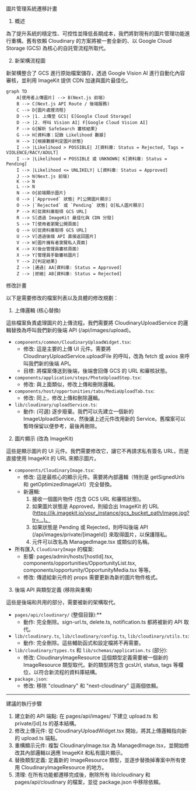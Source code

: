 
  圖片管理系統遷移計畫

  1. 概述

  為了提升系統的穩定性、可控性並降低長期成本，我們將對現有的圖片管理功能進行重構。舊有依賴 Cloudinary 的方案將被一套全新的、以 Google
  Cloud Storage (GCS) 為核心的自託管流程所取代。

  2. 新架構流程圖

  新架構整合了 GCS 進行原始檔案儲存，透過 Google Vision AI 進行自動化內容審核，並利用 ImageKit 提供 CDN 加速與圖片最佳化。

```mermaid
graph TD
    A[使用者上傳圖片] --> B(Next.js 前端)
    B --> C(Next.js API Route / 後端服務)
    C --> D{圖片處理流程}
    D --> |1. 上傳至 GCS| E[Google Cloud Storage]
    D --> |2. 呼叫 Vision AI| F[Google Cloud Vision AI]
    F --> G{解析 SafeSearch 審核結果}
    G --> H[資料庫：記錄 Likelihood 數據]
    H --> I{根據數據判定圖片狀態}
    I --> |Likelihood > POSSIBLE| J[資料庫: Status = Rejected, Tags = VIOLENCE/RACY/ADULT]
    I --> |Likelihood = POSSIBLE 或 UNKNOWN| K[資料庫: Status = Pending]
    I --> |Likelihood <= UNLIKELY| L[資料庫: Status = Approved]
    J --> N(Next.js 前端)
    K --> N
    L --> N
    N --> O{前端顯示圖片}
    O --> |`Approved` 狀態| P[公開圖片顯示]
    O --> |`Rejected` 或 `Pending` 狀態| Q[私人圖片顯示]
    P --> R[從資料庫取得 GCS URL]
    R --> S[透過 ImageKit 最佳化與 CDN 分發]
    S --> T[使用者瀏覽公開頁面]
    Q --> U[從資料庫取得 GCS URL]
    U --> V[透過後端 API 直接返回圖片]
    V --> W[圖片擁有者瀏覽私人頁面]
    K --> X(後台管理員審核頁面)
    X --> Y[管理員手動審核圖片]
    Y --> Z{判定結果}
    Z --> |通過| AA[資料庫: Status = Approved]
    Z --> |拒絕| AB[資料庫: Status = Rejected]
```

修改計畫

  以下是需要修改的檔案列表以及具體的修改規劃：

  1. 上傳邏輯 (核心替換)

  這些檔案負責處理圖片的上傳流程。我們需要將 CloudinaryUploadService 的邏輯替換為呼叫我們新的後端 API (/api/images/upload)。

   * `components/common/CloudinaryUploadWidget.tsx`:
       * 修改: 這是主要的上傳 UI 元件。需要將 CloudinaryUploadService.uploadFile 的呼叫，改為 fetch 或 axios 來呼叫我們新的後端 API。
       * 目標: 將檔案傳送到後端，後端會回傳 GCS 的 URL 和審核狀態。
   * `components/application/steps/PhotoUploadStep.tsx`:
       * 修改: 與上面類似，修改上傳和刪除邏輯。
   * `components/host/opportunities/tabs/MediaUploadTab.tsx`:
       * 修改: 同上，修改上傳和刪除邏輯。
   * `lib/cloudinary/uploadService.ts`:
       * 動作: (可選) 逐步廢棄。我們可以先建立一個新的 ImageUploadService，然後讓上述元件改用新的
         Service。舊檔案可以暫時保留以便參考，最後再刪除。

  2. 圖片顯示 (改為 ImageKit)

  這些是顯示圖片的 UI 元件。我們需要修改它，讓它不再請求私有簽名 URL，而是直接使用 ImageKit 的 URL 來顯示圖片。

   * `components/CloudinaryImage.tsx`:
       * 修改: 這是最核心的顯示元件。需要將內部邏輯（特別是 getSignedUrls 和 getOptimizedImageUrl）完全替換。
       * 新邏輯:
           1. 接收一個圖片物件 (包含 GCS URL 和審核狀態)。
           2. 如果圖片狀態是 Approved，則組合出 ImageKit 的 URL
              (https://ik.imagekit.io/your_instance/gcs_bucket_path/image.jpg?tr=...)。
           3. 如果狀態是 Pending 或 Rejected，則呼叫後端 API (/api/images/private/[imageId]) 來取得圖片，以保護隱私。
           4. 元件可以改名為 ManagedImage.tsx 或類似的名稱。
   * 所有匯入 `CloudinaryImage` 的檔案:
       * 影響: pages/admin/hosts/[hostId].tsx, components/opportunities/OpportunityList.tsx,
         components/opportunity/OpportunityMedia.tsx 等等。
       * 修改: 傳遞給新元件的 props 需要更新為新的圖片物件格式。

  3. 後端 API 與類型定義 (移除與重構)

  這些是後端和共用的部分，需要被新的架構取代。

   * `pages/api/cloudinary/` (整個目錄):**
       * 動作: 完全刪除。sign-url.ts, delete.ts, notification.ts 都將被新的 API 取代。
   * `lib/cloudinary.ts`, `lib/cloudinary/config.ts`, `lib/cloudinary/utils.ts`:
       * 動作: 完全刪除。這些輔助函式和設定檔將不再需要。
   * `lib/cloudinary/types.ts` 和 `lib/schemas/application.ts` (部分):
       * 修改: CloudinaryImageResource 這個類型定義需要被一個新的 ImageResource 類型取代。新的類型將包含 gcsUrl, status, tags
         等欄位，以符合新流程的資料庫結構。
   * `package.json`:
       * 修改: 移除 "cloudinary" 和 "next-cloudinary" 這兩個依賴。

  ---

  建議的執行步驟

   1. 建立新的 API 端點: 在 pages/api/images/ 下建立 upload.ts 和 private/[id].ts 的基本結構。
   2. 修改上傳元件: 從 CloudinaryUploadWidget.tsx 開始，將其上傳邏輯指向新的 upload.ts 端點。
   3. 重構顯示元件: 複製 CloudinaryImage.tsx 為 ManagedImage.tsx，並開始修改其內部邏輯以適應 ImageKit 和私有圖片顯示。
   4. 替換類型定義: 定義新的 ImageResource 類型，並逐步替換掉專案中所有使用 CloudinaryImageResource 的地方。
   5. 清理: 在所有功能都遷移完成後，刪除所有 lib/cloudinary 和 pages/api/cloudinary 的檔案，並從 package.json 中移除依賴。